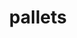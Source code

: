 ---
title: pallets
description: Browse through open source modules that give your blockchain specific capabilities.
link: /pallets
image: /media/images/categories/pallets-home.jpg
---